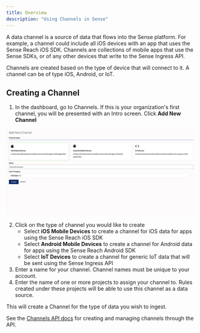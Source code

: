 ```yaml
---
title: Overview
description: "Using Channels in Sense"
---
```


A data channel is a source of data that flows into the Sense platform. For example, a channel could include all iOS devices with an app that uses the Sense Reach iOS SDK. Channels are collections of mobile apps that use the Sense SDKs, or of any other devices that write to the Sense Ingress API.

Channels are created based on the type of device that will connect to it. A channel can be of type iOS, Android, or IoT.


## Creating a Channel

1.  In the dashboard, go to Channels. If this is your organization's first channel, you will be presented with an Intro screen. Click **Add New Channel**


![](images/add_new_channel.png)

2.  Click on the type of channel you would like to create
    -  Select **iOS Mobile Devices** to create a channel for iOS data for apps using the Sense Reach iOS SDK
    -  Select **Android Mobile Devices** to create a channel for Android data for apps using the Sense Reach Android SDK
    -  Select **IoT Devices** to create a channel for generic IoT data that will be sent using the Sense Ingress API
3.  Enter a name for your channel. Channel names must be unique to your account.
4. 	Enter the name of one or more projects to assign your channel to. Rules created under these projects will be able to use this channel as a data source.

This will create a Channel for the type of data you wish to ingest. 

See the [Channels API docs](/apis/sense-api#/) for creating and managing channels through the API.
